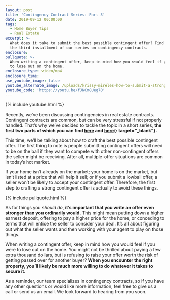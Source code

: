 ```yaml
---
layout: post
title: 'Contingency Contract Series: Part 3'
date: 2019-09-12 00:00:00
tags:
  - Home Buyer Tips
  - Real Estate
excerpt: >-
  What does it take to submit the best possible contingent offer? Find out with
  the third installment of our series on contingency contracts.
enclosure:
pullquote: >-
  When writing a contingent offer, keep in mind how you would feel if you were
  to lose out on the home.
enclosure_type: video/mp4
enclosure_time:
use_youtube_image: false
youtube_alternate_image: /uploads/krissy-mireles-how-to-submit-a-strong-contingent-offer.jpg
youtube_code: 'https://youtu.be/fJNCm8Ueg70'
---
```


{% include youtube.html %}

Recently, we’ve been discussing contingencies in real estate contracts. Contingent contracts are common, but can be very stressful if not properly handled. That’s why we’ve decided to tackle the topic in a short series, **the first two parts of which you can find <u><a target="_blank" href="https://krissymrealestateblog.com/navigating-the-contingency-contract.html">here</a></u> and [here](https://krissymrealestateblog.com/navigating-the-market-as-a-contingency-buyer.html){: target="_blank"}.&nbsp;**

This time, we’ll be talking about how to craft the best possible contingent offer. The first thing to note is people submitting contingent offers will need to be on the ball if they want to compete with other non-contingent offers the seller might be receiving. After all, multiple-offer situations are common in today’s hot market.&nbsp;

If your home isn’t already on the market; your home is on the market, but isn’t listed at a price that will help it sell; or if you submit a lowball offer, a seller won’t be likely to accept your contingent offer. Therefore, the first step to crafting a strong contingent offer is actually to avoid these things.

{% include pullquote.html %}

As for things you *should do*, **it’s important that you write an offer even stronger than you ordinarily would.** This might mean putting down a higher earnest deposit, offering to pay a higher price for the home, or conceding to terms that will entice the seller to consider your deal. It’s all about figuring out what the seller wants and then working with your agent to play on those things.&nbsp;

When writing a contingent offer, keep in mind how you would feel if you were to lose out on the home. You might not be thrilled about paying a few extra thousand dollars, but is refusing to raise your offer worth the risk of getting passed over for another buyer? **When you encounter the right property, you’ll likely be much more willing to do whatever it takes to secure it.&nbsp;**

As a reminder, our team specializes in contingency contracts, so if you have any other questions or would like more information, feel free to give us a call or send us an email. We look forward to hearing from you soon.<br>&nbsp;